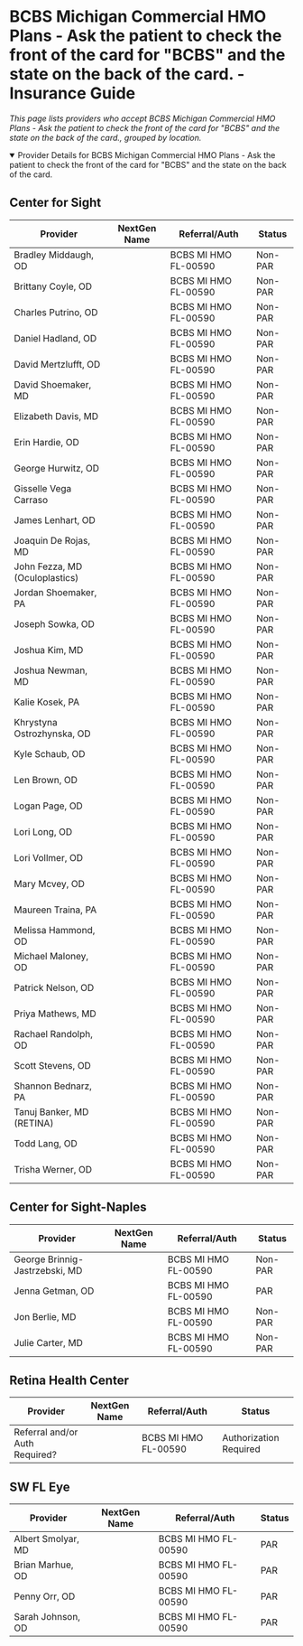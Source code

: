 # BCBS Michigan Commercial HMO Plans - Ask the patient to check the front of the card for "BCBS" and the state on the back of the card. - Insurance Guide

*This page lists providers who accept BCBS Michigan Commercial HMO Plans - Ask the patient to check the front of the card for "BCBS" and the state on the back of the card., grouped by location.*

<details open><summary>Provider Details for BCBS Michigan Commercial HMO Plans - Ask the patient to check the front of the card for "BCBS" and the state on the back of the card.</summary>

## Center for Sight

| Provider | NextGen Name | Referral/Auth | Status |
|----------|-------------|--------------|--------|
| Bradley Middaugh, OD |  | BCBS MI HMO FL-00590 | Non-PAR |
| Brittany Coyle, OD |  | BCBS MI HMO FL-00590 | Non-PAR |
| Charles Putrino, OD |  | BCBS MI HMO FL-00590 | Non-PAR |
| Daniel Hadland, OD |  | BCBS MI HMO FL-00590 | Non-PAR |
| David Mertzlufft, OD |  | BCBS MI HMO FL-00590 | Non-PAR |
| David Shoemaker, MD |  | BCBS MI HMO FL-00590 | Non-PAR |
| Elizabeth Davis, MD |  | BCBS MI HMO FL-00590 | Non-PAR |
| Erin Hardie, OD |  | BCBS MI HMO FL-00590 | Non-PAR |
| George Hurwitz, OD |  | BCBS MI HMO FL-00590 | Non-PAR |
| Gisselle Vega Carraso |  | BCBS MI HMO FL-00590 | Non-PAR |
| James Lenhart, OD |  | BCBS MI HMO FL-00590 | Non-PAR |
| Joaquin De Rojas, MD |  | BCBS MI HMO FL-00590 | Non-PAR |
| John Fezza, MD (Oculoplastics) |  | BCBS MI HMO FL-00590 | Non-PAR |
| Jordan Shoemaker, PA |  | BCBS MI HMO FL-00590 | Non-PAR |
| Joseph Sowka, OD |  | BCBS MI HMO FL-00590 | Non-PAR |
| Joshua Kim, MD |  | BCBS MI HMO FL-00590 | Non-PAR |
| Joshua Newman, MD |  | BCBS MI HMO FL-00590 | Non-PAR |
| Kalie Kosek, PA |  | BCBS MI HMO FL-00590 | Non-PAR |
| Khrystyna Ostrozhynska, OD |  | BCBS MI HMO FL-00590 | Non-PAR |
| Kyle Schaub, OD |  | BCBS MI HMO FL-00590 | Non-PAR |
| Len Brown, OD |  | BCBS MI HMO FL-00590 | Non-PAR |
| Logan Page, OD |  | BCBS MI HMO FL-00590 | Non-PAR |
| Lori Long, OD |  | BCBS MI HMO FL-00590 | Non-PAR |
| Lori Vollmer, OD |  | BCBS MI HMO FL-00590 | Non-PAR |
| Mary Mcvey, OD |  | BCBS MI HMO FL-00590 | Non-PAR |
| Maureen Traina, PA |  | BCBS MI HMO FL-00590 | Non-PAR |
| Melissa Hammond, OD |  | BCBS MI HMO FL-00590 | Non-PAR |
| Michael Maloney, OD |  | BCBS MI HMO FL-00590 | Non-PAR |
| Patrick Nelson, OD |  | BCBS MI HMO FL-00590 | Non-PAR |
| Priya Mathews, MD |  | BCBS MI HMO FL-00590 | Non-PAR |
| Rachael Randolph, OD |  | BCBS MI HMO FL-00590 | Non-PAR |
| Scott Stevens, OD |  | BCBS MI HMO FL-00590 | Non-PAR |
| Shannon Bednarz, PA |  | BCBS MI HMO FL-00590 | Non-PAR |
| Tanuj Banker, MD (RETINA) |  | BCBS MI HMO FL-00590 | Non-PAR |
| Todd Lang, OD |  | BCBS MI HMO FL-00590 | Non-PAR |
| Trisha Werner, OD |  | BCBS MI HMO FL-00590 | Non-PAR |

## Center for Sight-Naples

| Provider | NextGen Name | Referral/Auth | Status |
|----------|-------------|--------------|--------|
| George Brinnig-Jastrzebski, MD |  | BCBS MI HMO FL-00590 | Non-PAR |
| Jenna Getman, OD |  | BCBS MI HMO FL-00590 | PAR |
| Jon Berlie, MD |  | BCBS MI HMO FL-00590 | Non-PAR |
| Julie Carter, MD |  | BCBS MI HMO FL-00590 | Non-PAR |

## Retina Health Center

| Provider | NextGen Name | Referral/Auth | Status |
|----------|-------------|--------------|--------|
| Referral and/or Auth Required? |  | BCBS MI HMO FL-00590 | Authorization Required |

## SW FL Eye

| Provider | NextGen Name | Referral/Auth | Status |
|----------|-------------|--------------|--------|
| Albert Smolyar, MD |  | BCBS MI HMO FL-00590 | PAR |
| Brian Marhue, OD |  | BCBS MI HMO FL-00590 | PAR |
| Penny Orr, OD |  | BCBS MI HMO FL-00590 | PAR |
| Sarah Johnson, OD |  | BCBS MI HMO FL-00590 | PAR |

</details>

